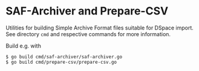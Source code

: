 # SAF-Archiver and Prepare-CSV

Utilities for building Simple Archive Format files suitable for DSpace import. See directory `cmd` and respective commands for more information.

Build e.g. with

```
$ go build cmd/saf-archiver/saf-archiver.go
$ go build cmd/prepare-csv/prepare-csv.go
```


